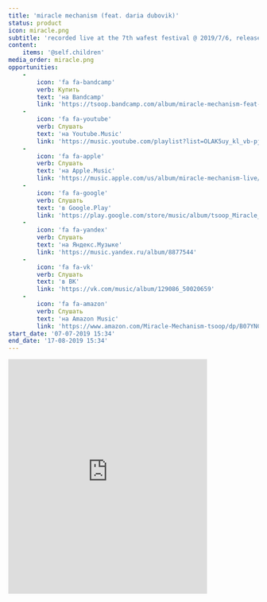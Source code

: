 ```yaml
---
title: 'miracle mechanism (feat. daria dubovik)'
status: product
icon: miracle.png
subtitle: 'recorded live at the 7th wafest festival @ 2019/7/6, released @ 2019/7/17'
content:
    items: '@self.children'
media_order: miracle.png
opportunities:
    -
        icon: 'fa fa-bandcamp'
        verb: Купить
        text: 'на Bandcamp'
        link: 'https://tsoop.bandcamp.com/album/miracle-mechanism-feat-daria-dubovik-live-wafest19'
    -
        icon: 'fa fa-youtube'
        verb: Слушать
        text: 'на Youtube.Music'
        link: 'https://music.youtube.com/playlist?list=OLAK5uy_kl_vb-pjGJRV3v5fBA1ZtbvERuit87vsk'
    -
        icon: 'fa fa-apple'
        verb: Слушать
        text: 'на Apple.Music'
        link: 'https://music.apple.com/us/album/miracle-mechanism-live/1483671339'
    -
        icon: 'fa fa-google'
        verb: Слушать
        text: 'в Google.Play'
        link: 'https://play.google.com/store/music/album/tsoop_Miracle_Mechanism?id=Bgdcsjlo2ey3xoi22qsjbkmrhlq&tid=song-T2vkgbvjbgrviwcybnhn4ft25zi'
    -
        icon: 'fa fa-yandex'
        verb: Слушать
        text: 'на Яндекс.Музыке'
        link: 'https://music.yandex.ru/album/8877544'
    -
        icon: 'fa fa-vk'
        verb: Слушать
        text: 'в ВК'
        link: 'https://vk.com/music/album/129086_50020659'
    -
        icon: 'fa fa-amazon'
        verb: Слушать
        text: 'на Amazon Music'
        link: 'https://www.amazon.com/Miracle-Mechanism-tsoop/dp/B07YNC3KBX/ref=sr_1_1?keywords=tsoop&qid=1577706006&s=dmusic&sr=1-1'
start_date: '07-07-2019 15:34'
end_date: '17-08-2019 15:34'
---
```


<iframe style="border: 0; width: 400px; height: 472px;" src="https://bandcamp.com/EmbeddedPlayer/album=3719716987/size=large/bgcol=ffffff/linkcol=0687f5/artwork=small/transparent=true/" seamless><a href="http://tsoop.bandcamp.com/album/miracle-mechanism-feat-daria-dubovik-live-wafest19">miracle mechanism (feat. daria dubovik) live @ wafest&#39;19 by tsoop</a></iframe>
